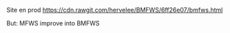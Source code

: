Site en prod https://cdn.rawgit.com/hervelee/BMFWS/6ff26e07/bmfws.html

But: MFWS improve into BMFWS
